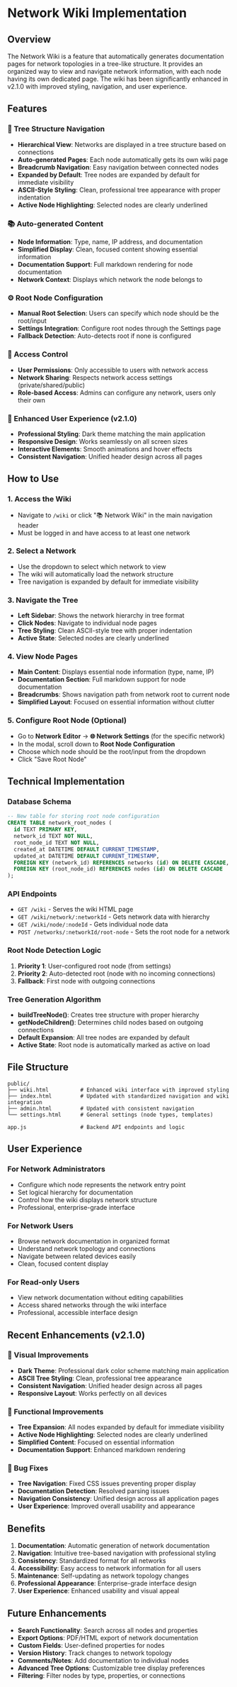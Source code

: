# Network Wiki Implementation

## Overview

The Network Wiki is a feature that automatically generates documentation pages for network topologies in a tree-like structure. It provides an organized way to view and navigate network information, with each node having its own dedicated page. The wiki has been significantly enhanced in v2.1.0 with improved styling, navigation, and user experience.

## Features

### 🌳 Tree Structure Navigation
- **Hierarchical View**: Networks are displayed in a tree structure based on connections
- **Auto-generated Pages**: Each node automatically gets its own wiki page
- **Breadcrumb Navigation**: Easy navigation between connected nodes
- **Expanded by Default**: Tree nodes are expanded by default for immediate visibility
- **ASCII-Style Styling**: Clean, professional tree appearance with proper indentation
- **Active Node Highlighting**: Selected nodes are clearly underlined

### 📚 Auto-generated Content
- **Node Information**: Type, name, IP address, and documentation
- **Simplified Display**: Clean, focused content showing essential information
- **Documentation Support**: Full markdown rendering for node documentation
- **Network Context**: Displays which network the node belongs to

### ⚙️ Root Node Configuration
- **Manual Root Selection**: Users can specify which node should be the root/input
- **Settings Integration**: Configure root nodes through the Settings page
- **Fallback Detection**: Auto-detects root if none is configured

### 🔐 Access Control
- **User Permissions**: Only accessible to users with network access
- **Network Sharing**: Respects network access settings (private/shared/public)
- **Role-based Access**: Admins can configure any network, users only their own

### 🎨 Enhanced User Experience (v2.1.0)
- **Professional Styling**: Dark theme matching the main application
- **Responsive Design**: Works seamlessly on all screen sizes
- **Interactive Elements**: Smooth animations and hover effects
- **Consistent Navigation**: Unified header design across all pages

## How to Use

### 1. Access the Wiki
- Navigate to `/wiki` or click "📚 Network Wiki" in the main navigation header
- Must be logged in and have access to at least one network

### 2. Select a Network
- Use the dropdown to select which network to view
- The wiki will automatically load the network structure
- Tree navigation is expanded by default for immediate visibility

### 3. Navigate the Tree
- **Left Sidebar**: Shows the network hierarchy in tree format
- **Click Nodes**: Navigate to individual node pages
- **Tree Styling**: Clean ASCII-style tree with proper indentation
- **Active State**: Selected nodes are clearly underlined

### 4. View Node Pages
- **Main Content**: Displays essential node information (type, name, IP)
- **Documentation Section**: Full markdown support for node documentation
- **Breadcrumbs**: Shows navigation path from network root to current node
- **Simplified Layout**: Focused on essential information without clutter

### 5. Configure Root Node (Optional)
- Go to **Network Editor** → **🌐 Network Settings** (for the specific network)
- In the modal, scroll down to **Root Node Configuration**
- Choose which node should be the root/input from the dropdown
- Click "Save Root Node"

## Technical Implementation

### Database Schema
```sql
-- New table for storing root node configuration
CREATE TABLE network_root_nodes (
  id TEXT PRIMARY KEY,
  network_id TEXT NOT NULL,
  root_node_id TEXT NOT NULL,
  created_at DATETIME DEFAULT CURRENT_TIMESTAMP,
  updated_at DATETIME DEFAULT CURRENT_TIMESTAMP,
  FOREIGN KEY (network_id) REFERENCES networks (id) ON DELETE CASCADE,
  FOREIGN KEY (root_node_id) REFERENCES nodes (id) ON DELETE CASCADE
);
```

### API Endpoints
- `GET /wiki` - Serves the wiki HTML page
- `GET /wiki/network/:networkId` - Gets network data with hierarchy
- `GET /wiki/node/:nodeId` - Gets individual node data
- `POST /networks/:networkId/root-node` - Sets the root node for a network

### Root Node Detection Logic
1. **Priority 1**: User-configured root node (from settings)
2. **Priority 2**: Auto-detected root (node with no incoming connections)
3. **Fallback**: First node with outgoing connections

### Tree Generation Algorithm
- **buildTreeNode()**: Creates tree structure with proper hierarchy
- **getNodeChildren()**: Determines child nodes based on outgoing connections
- **Default Expansion**: All tree nodes are expanded by default
- **Active State**: Root node is automatically marked as active on load

## File Structure

```
public/
├── wiki.html          # Enhanced wiki interface with improved styling
├── index.html         # Updated with standardized navigation and wiki integration
├── admin.html         # Updated with consistent navigation
└── settings.html      # General settings (node types, templates)

app.js                 # Backend API endpoints and logic
```

## User Experience

### For Network Administrators
- Configure which node represents the network entry point
- Set logical hierarchy for documentation
- Control how the wiki displays network structure
- Professional, enterprise-grade interface

### For Network Users
- Browse network documentation in organized format
- Understand network topology and connections
- Navigate between related devices easily
- Clean, focused content display

### For Read-only Users
- View network documentation without editing capabilities
- Access shared networks through the wiki interface
- Professional, accessible interface design

## Recent Enhancements (v2.1.0)

### 🎨 Visual Improvements
- **Dark Theme**: Professional dark color scheme matching main application
- **ASCII Tree Styling**: Clean, professional tree appearance
- **Consistent Navigation**: Unified header design across all pages
- **Responsive Layout**: Works perfectly on all devices

### 🔧 Functional Improvements
- **Tree Expansion**: All nodes expanded by default for immediate visibility
- **Active Node Highlighting**: Selected nodes are clearly underlined
- **Simplified Content**: Focused on essential information
- **Documentation Support**: Enhanced markdown rendering

### 🐛 Bug Fixes
- **Tree Navigation**: Fixed CSS issues preventing proper display
- **Documentation Detection**: Resolved parsing issues
- **Navigation Consistency**: Unified design across all application pages
- **User Experience**: Improved overall usability and appearance

## Benefits

1. **Documentation**: Automatic generation of network documentation
2. **Navigation**: Intuitive tree-based navigation with professional styling
3. **Consistency**: Standardized format for all networks
4. **Accessibility**: Easy access to network information for all users
5. **Maintenance**: Self-updating as network topology changes
6. **Professional Appearance**: Enterprise-grade interface design
7. **User Experience**: Enhanced usability and visual appeal

## Future Enhancements

- **Search Functionality**: Search across all nodes and properties
- **Export Options**: PDF/HTML export of network documentation
- **Custom Fields**: User-defined properties for nodes
- **Version History**: Track changes to network topology
- **Comments/Notes**: Add documentation to individual nodes
- **Advanced Tree Options**: Customizable tree display preferences
- **Filtering**: Filter nodes by type, properties, or connections
